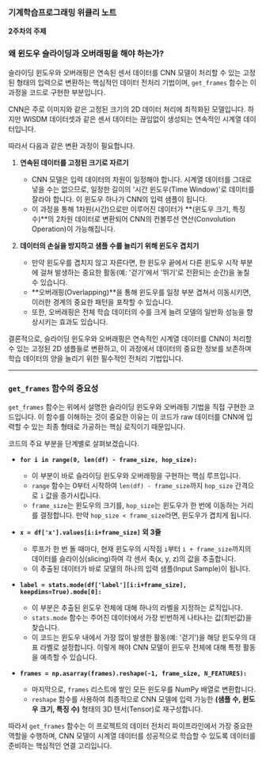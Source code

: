 ### 기계학습프로그래밍 위클리 노트

**2주차의 주제**



### **왜 윈도우 슬라이딩과 오버래핑을 해야 하는가?**
슬라이딩 윈도우와 오버래핑은 연속된 센서 데이터를 CNN 모델이 처리할 수 있는 고정된 형태의 입력으로 변환하는 핵심적인 데이터 전처리 기법이며, `get_frames` 함수는 이 과정을 코드로 구현한 부분입니다.

CNN은 주로 이미지와 같은 고정된 크기의 2D 데이터 처리에 최적화된 모델입니다. 하지만 WISDM 데이터셋과 같은 센서 데이터는 끊임없이 생성되는 연속적인 시계열 데이터입니다.

따라서 다음과 같은 변환 과정이 필요합니다.

1.  **연속된 데이터를 고정된 크기로 자르기**
    * CNN 모델은 입력 데이터의 차원이 일정해야 합니다. 시계열 데이터를 그대로 넣을 수는 없으므로, 일정한 길이의 '시간 윈도우(Time Window)'로 데이터를 잘라야 합니다. 이 윈도우 하나가 CNN의 입력 샘플이 됩니다.
    * 이 과정을 통해 1차원(시간)으로만 이루어진 데이터가 **(윈도우 크기, 특징 수)**의 2차원 데이터로 변환되어 CNN의 컨볼루션 연산(Convolution Operation)이 가능해집니다.

2.  **데이터의 손실을 방지하고 샘플 수를 늘리기 위해 윈도우 겹치기**
    * 만약 윈도우를 겹치지 않고 자른다면, 한 윈도우 끝에서 다른 윈도우 시작 부분에 걸쳐 발생하는 중요한 활동(예: '걷기'에서 '뛰기'로 전환되는 순간)을 놓칠 수 있습니다.
    * **오버래핑(Overlapping)**을 통해 윈도우를 일정 부분 겹쳐서 이동시키면, 이러한 경계의 중요한 패턴을 포착할 수 있습니다.
    * 또한, 오버래핑은 전체 학습 데이터의 수를 크게 늘려 모델의 일반화 성능을 향상시키는 효과도 있습니다.

결론적으로, 슬라이딩 윈도우와 오버래핑은 연속적인 시계열 데이터를 CNN이 처리할 수 있는 고정된 2D 샘플들로 변환하고, 이 과정에서 데이터의 중요한 정보를 보존하며 학습 데이터의 양을 늘리기 위한 필수적인 전처리 기법입니다.

---

### **`get_frames` 함수의 중요성**

`get_frames` 함수는 위에서 설명한 슬라이딩 윈도우와 오버래핑 기법을 직접 구현한 코드입니다. 이 함수를 이해하는 것이 중요한 이유는 이 코드가 raw 데이터를 CNN에 입력할 수 있는 최종 형태로 가공하는 핵심 로직이기 때문입니다.

코드의 주요 부분을 단계별로 살펴보겠습니다.

* **`for i in range(0, len(df) - frame_size, hop_size):`**
    * 이 부분이 바로 슬라이딩 윈도우와 오버래핑을 구현하는 핵심 루프입니다.
    * `range` 함수는 0부터 시작하여 `len(df) - frame_size`까지 `hop_size` 간격으로 `i` 값을 증가시킵니다.
    * `frame_size`는 윈도우의 크기를, `hop_size`는 윈도우가 한 번에 이동하는 거리를 결정합니다. 만약 `hop_size < frame_size`라면, 윈도우가 겹치게 됩니다.

* **`x = df['x'].values[i:i+frame_size]` 외 3줄**
    * 루프가 한 번 돌 때마다, 현재 윈도우의 시작점 `i`부터 `i + frame_size`까지의 데이터를 슬라이싱(slicing)하여 각 센서 축(x, y, z)의 값을 추출합니다.
    * 이 추출된 데이터가 바로 모델의 하나의 입력 샘플(Input Sample)이 됩니다.

* **`label = stats.mode(df['label'][i:i+frame_size], keepdims=True).mode[0]:`**
    * 이 부분은 추출된 윈도우 전체에 대해 하나의 라벨을 지정하는 로직입니다.
    * `stats.mode` 함수는 주어진 데이터에서 가장 빈번하게 나타나는 값(최빈값)을 찾습니다.
    * 이 코드는 윈도우 내에서 가장 많이 발생한 활동(예: '걷기')을 해당 윈도우의 대표 라벨로 설정합니다. 이렇게 해야 CNN 모델이 윈도우 전체에 대해 특정 활동을 예측할 수 있습니다.

* **`frames = np.asarray(frames).reshape(-1, frame_size, N_FEATURES):`**
    * 마지막으로, `frames` 리스트에 쌓인 모든 윈도우를 NumPy 배열로 변환합니다.
    * `reshape` 함수를 사용하여 최종적으로 CNN 모델에 입력 가능한 **(샘플 수, 윈도우 크기, 특징 수)** 형태의 3D 텐서(Tensor)로 재구성합니다.

따라서 `get_frames` 함수는 이 프로젝트의 데이터 전처리 파이프라인에서 가장 중요한 역할을 수행하며, CNN 모델이 시계열 데이터를 성공적으로 학습할 수 있도록 데이터를 준비하는 핵심적인 연결 고리입니다.
